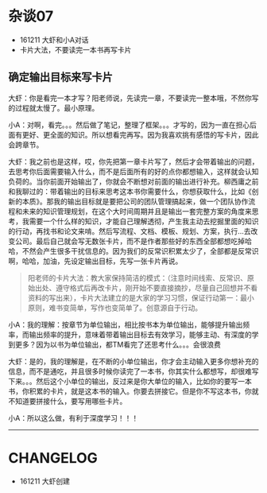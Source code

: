 # 杂谈07

- 161211 大虾和小A对话
- 卡片大法，不要读完一本书再写卡片

## 确定输出目标来写卡片

大虾：你是看完一本才写？阳老师说，先读完一章，不要读完一整本哦，不然你写的过程就太慢了。最小原理。

小A：对啊，看完。。。然后做了笔记，整理了框架。。。才写的，因为一直在担心后面有更好、更全面的知识。所以想看完再写。因为我喜欢挑有感悟的写卡片，因此会跨章节。

大虾：我之前也是这样，哎，你先把第一章卡片写了，然后才会带着输出的问题，去思考你后面需要输入什么，而不是后面所有的好的点你都想输入，这样就会认知负荷的。当你前面开始输出了，你就会不断想对前面的输出进行补充。柳西庸之前和我聊过的：带着输出的目标来思考这本书你需要什么，你想获取什么，比如《创新的本质》。那我的输出目标就是要把公司的团队管理搞起来，做一个团队协作流程和未来的知识管理规划，在这个大时间周期并且是输出一套完整方案的角度来思考，我需要一个什么样的知识，才能自己理解透彻，产生我主动去挖掘里面的知识的行动，再找书和论文来啃。然后写流程、文档、模板、规划、方案，执行...去改变公司。最后自己就会写无数张卡片，而不是作者那些好的东西全部都想吃掉哈哈，不然会产生很多干扰信息的。因为我们的反常识积累太少了，全部都是反常识啊，哈哈，加油，先设定输出目标，先写一张卡片再说。

> 阳老师的卡片大法：教大家保持简洁的模式：（注意时间线索、反常识、原始出处、遵守格式后再改卡片，刚开始不要直接摘抄，尽量自己回想并不看资料的写出来），卡片大法建立的是大家的学习习惯，保证行动第一：最小原则，难书变简单，写作也变简单了。创意源自于行动。

小A：我的理解：按章节为单位输出，相比按书本为单位输出，能够提升输出频率，而输出频率的提升，意味着带着输出目标去有效学习，能够主动、有深度的学到更多？因为以书为单位输出，都TM看完了还思考什么。。。会很浪费

大虾：是的，我的理解是，在不断的小单位输出，你才会主动输入更多你想补充的信息，而不是通吃，并且很多时候你读完了一本书，你其实什么都想写，却很难写下来。。。然后这个小单位的输出，反过来是你大单位的输入，比如你的要写一本书，你积累的卡片，就是这本书的输入。你要去拼接它。但是你不写这本书，你就不知道要拼接什么，要写用哪些卡片。

小A：所以这么做，有利于深度学习！！！

---

# CHANGELOG

- 161211 大虾创建
